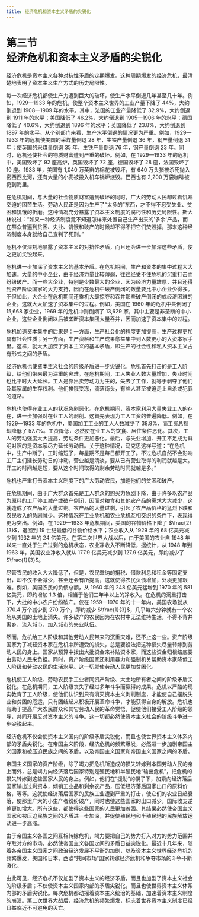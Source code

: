 ```yaml
---
title: 经济危机和资本主义矛盾的尖锐化
---
```


# 第三节<br>**经济危机和资本主义&ZeroWidthSpace;矛盾的尖锐化**

经济危机是资本主义各种对抗性矛盾的定期爆发。这种周期爆发的经济危机，最清楚地表明了资本主义生产方式的历史局限性。

每一次经济危机都使生产力遭到巨大的破坏，使生产水平倒退几年甚至几十年。例如，1929—1933 年的危机，使整个资本主义世界的工业产量下降了 44%，大约倒退到 1908—1909 年的水平。其中，法国的工业产量降低了 32.9%，大约倒退到 1911 年的水平；美国降低了 46.2%，大约倒退到 1905—1906 年的水平；德国降低了 40.6%，大约倒退到 1896 年的水平；英国降低了 23.8%，大约倒退到 1897 年的水平。从个别部门来看，生产水平倒退的情况更为严重。例如，1929—1933 年的危机使美国的采煤量倒退 28 年，生铁产量倒退 36 年，钢产量倒退 31 年；使英国的采煤量倒退 35 年，生铁产量倒退 76 年，钢产量倒退 23 年。同时，危机还使社会的物质财富遭到严重的破坏。例如，在 1929—1933 年的危机中，美国毁坏了 92 座高炉，英国毁坏了 72 座，德国毁坏了 28 座，法国毁坏了 10 座。1933 年，美国有 1,040 万英亩的棉花被毁坏，有 640 万头猪被杀死抛入密西西比河，还有大量的小麦被投入机车锅炉烧毁。巴西也有 2,200 万袋咖啡被扔到海里。

在危机期间，与大量的社会物质财富遭到破坏的同时，广大的劳动人民却过着饥寒交迫的困苦生活。劳动人民正是因为生产了“太多的”东西，才不得不忍受失业、贫困和饥饿的折磨。这种情况充分暴露了资本主义制度的腐朽性和历史局限性。斯大林说过：“如果一种经济制度竟不知道怎样来处置自己生产出来的'多余'产品，而在群众普遍到贫困、失业、饥饿和破产的时候却不得不把它们焚毁掉，那末这种经济制度本身就给自己宣判了死刑。”

危机不仅深刻地暴露了资本主义的对抗性矛盾，而且还会进一步加深这些矛盾，使之更加尖锐起来。

危机进一步加深了资本主义的基本矛盾。在危机期间，生产和资本的集中过程大大加速。大量的中小企业，由于经济力量比较薄弱，往往经受不住危机的沉重打击而纷纷破产。而一些大企业，特别是少数最大的企业，因为经济力量雄厚，并且还得到资产阶级国家的大力支持，因而在危机中破产倒闭的数量要比中小企业少得多。不但如此，大企业在危机期间还乘机大肆掠夺和吞并那些破产倒闭的或经济困难的企业。这就大大加速了资本集中的过程。例如，美国在 1960 年的危机中共倒闭了 15,668 家企业，1969 年的危机中则倒闭了 13,629 家，其中主要是非垄断的中小企业，这些企业倒闭以后被垄断资本集团大量吞并，因而加速了资本集中的过程。

危机加速资本集中的后果是：一方面，生产社会化的程度更加提高，生产过程更加具有社会性质；另一方面，生产资料和生产成果愈益集中到人数更小的大资本家手里。这样，就大大加深了资本主义的基本矛盾，即生产的社会性和私人资本主义占有形式之间的矛盾。

经济危机也使资本主义社会的阶级矛盾进一步尖锐化。危机首先打击的是工人阶级，给他们带来最为深重的灾难。在危机期间，工人失业人数大量增加，失业时间也比平时大大延长。工人是靠出卖劳动力为生的，失去了工作，就等于剥夺了他们及其家属的生存权利。他们挨饿受冻，流落街头，有些人甚至被迫走上自杀或犯罪的道路。

危机也使得在业工人的状况急剧恶化。在危机期间，资本家利用大量失业工人的存在，进一步加强对在业工人的剥削。这首先表现为工人工资的普遍降低。例如，在 1929—1933 年的危机中，美国加工工业的工人人数减少了 38.8%，而工资总额却降低了 57.7%。工资降低，必然使在业工人的饮食、居住条件恶化。其次，工人的劳动强度大大提高，劳动条件更加恶化。最后，与失业增加、开工不足成为鲜明对照的是资本家尽力延长劳动日。关于这种情况，马克思这样写道：“在危机中，生产中断了，工时缩短了，每星期不是每日都开工了。不过危机自然不会影响工厂主们延长劳动日的冲动。营业越是清淡，要从已有营业取得的利润就越是大。开工的时间越是短，要从这个时间取得的剩余劳动时间就越是多。”

危机也严重打击资本主义制度下的广大劳动农民，加速他们的贫困和破产。


在危机期间，由于广大群众首先是工人群众的购买力急剧下降，由于许多以农产品为原料的工厂停工减产或破产倒闭，因而对粮食和其他农产品的需求大大减少，这就造成了农产品的大量过剩。农产品的大量过剩，引起了农产品价格的猛烈下跌和农民收入的急剧减少。这种情况在工业危机和农业危机互相交织的条件下，表现得更为突出。例如，在 1929—1933 年危机期间，美国的谷物价格下降了 $\frac{2}{3}$，退回到 19 世纪最低的谷物价格水平；农业收入从 1929 年的 68 亿美元减少到 1932 年的 24 亿美元。在第二次世界大战以后，由于美国的农业自 1948 年以来一直处于生产过剩的危机状态，农业净收入不断降低，据统计，从 1948 年到 1963 年，美国农业净收入就从 177.9 亿美元减少到 127.9 亿美元，即约减少了 $\frac{1}{3}$。

尽管农民的收入大大降低了，但是，农民缴纳的捐税、借款利息和租金等固定支出，却不仅不会减少，甚至还会有所提高，这就使得农民负债增加，处境更加艰难。例如，美国农民的负债总额，从 1960 年的 248 亿美元猛增到 1970 年的 581 亿美元，即约增加 1.3 倍，相当于他们三年半以上的净收入。在危机的沉重打击下，大批的中小农户纷纷破产。仅在 1959—1970 年的十一年内，美国农场就从 370.4 万个减少到 270 万个，即约减少 $\frac{1}{3}$，几乎每六分钟就有一个农场从美国的土地上消失。许多破产的农民因为在农村中无法维持生活，不得不背井离乡，流入城市，加入城市的失业队伍。

然而，危机给工人阶级和其他劳动人民带来的沉重灾难，还不止这一些。资产阶级国家为了减轻资本家在危机中所遭受的损失，总是要设法把这种损失尽量转嫁到劳动人民的身上。国家从预算中拨出大批资金来补贴资本家，而这些资金归根结底要由劳动人民来负担。同时，资产阶级国家还利用暴力和强制机关帮助资本家降低工人阶级和劳动农民的生活水平。这一切就使劳动人民更加贫困化。

危机使工人阶级、劳动农民手工业者同资产阶级、大土地所有者之间的阶级矛盾尖锐化。在危机期间，工人阶级丧失了经过多年斗争而赢得的成果。危机以严酷的现实教育了工人阶级，使他们认识到只有消灭资本主义剥削制度，才能使自己摆脱失业和贫困的厄运，只有团结起来积极开展革命斗争，才能获得自身的解放。危机也有助于提高广大农民群众和其它劳动人民的革命觉悟，促使他们接受工人阶级的领导，共同开展反对资本主义的斗争。这一切都必然使资本主义社会的阶级斗争进一步尖锐起来。

经济危机不仅会使资本主义国内的阶级矛盾尖锐化，而且也使世界资本主义体系内部的矛盾尖锐化。在帝国主义阶段，经济危机的频繁爆发，必然进一步加剧帝国主义国家和被压迫民族之间的矛盾，以及帝国主义国家和帝国主义国家之间的矛盾。

帝国主义国家的资产阶级，除了竭力把危机所造成的损失转嫁到本国劳动人民的身上而外，总是竭力向经济落后国家特别是殖民地和半殖民地“输出危机”，把危机的损失转嫁到这些国家人民的身上。例如，他们在“援助”的幌子下，加紧向经济落后国家输出过剩资本，倾销工业品和剩余农产品，压低经济落后国家出口的原料价格，等等。这就使经济落后国家的民族工业遭到严重的打击，使它们的农业日趋衰落，使那里广大的小生产者纷纷破产，同时也使这些国家的出口减少，国际收支逆差更加增大。所有这些，都使得这些国家的人民更加贫困。其结果必然使帝国主义国家和被压迫民族之间的矛盾进一步加深，并促使殖民地和半殖民地的民族解放运动进一步高涨。

由于帝国主义各国之间互相转嫁危机，竭力要把自己的势力打入对方的势力范围并夺取对方的市场，必然使帝国主义各国之间的矛盾日益尖锐化。最近十几年来，随着各帝国主义国家之间政治经济发展不平衡的加剧，以及资本主义世界经济危机的频繁爆发，美国和日本、西欧“共同市场”国家转嫁经济危机和争夺市场的斗争不断激化。

由此可见，经济危机不仅加剧了资本主义的经济矛盾，而且也加剧了资本主义社会的阶级矛盾；不仅使资本主义国家内部的矛盾尖锐化，而且也使世界资本主义体系内部的矛盾尖锐化。每次危机都动摇着资本主义统治的基础，加速着资本主义制度的崩溃。第二次世界大战后，经济危机的频繁爆发，标志着世界资本主义制度已经日益临近不可避免的灭亡。
